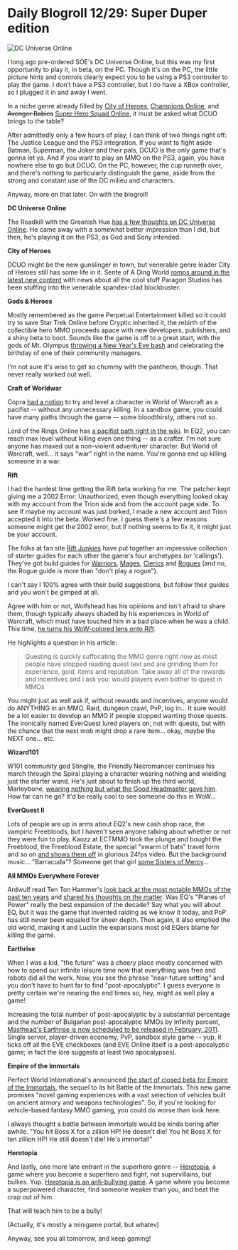 # Daily Blogroll 12/29: Super Duper edition

![](http://westkarana.com/wp-content/uploads/2010/12/dcuo.png "DC Universe Online")

I long ago pre-ordered SOE's DC Universe Online, but this was my first opportunity to play it, in beta, on the PC. Though it's on the PC, the little picture hints and controls clearly expect you to be using a PS3 controller to play the game. I don't have a PS3 controller, but I do have a XBox controller, so I plugged it in and away I went.

In a niche genre already filled by [City of Heroes](http://www.cityofheroes.com/), [Champions Online](http://www.champions-online.com/), and ~~Avenger Babies~~ [Super Hero Squad Online](http://www.heroup.com/), it must be asked what DCUO brings to the table?

After admittedly only a few hours of play, I can think of two things right off: The Justice League and the PS3 integration. If you want to fight aside Batman, Superman, the Joker and their pals, DCUO is the only game that's gonna let ya. And if you want to play an MMO on the PS3, again, you have nowhere else to go but DCUO. On the PC, however, the cup runneth over, and there's nothing to particularly distinguish the game, aside from the strong and constant use of the DC milieu and characters.

Anyway, more on that later. On with the blogroll!


**DC Universe Online**

The Roadkill with the Greenish Hue [has a few thoughts on DC Universe Online](http://playervsdeveloper.blogspot.com/2010/12/early-impressions-of-ps3-dcuo-beta.html). He came away with a somewhat better impression than I did, but then, he's playing it on the PS3, as God and Sony intended.

**City of Heroes**

DCUO might be the new gunslinger in town, but venerable genre leader City of Heroes still has some life in it. Sente of A Ding World [romps around in the latest new content](http://adingworld.wordpress.com/2010/12/26/cylons-and-superheroes/) with news about all the cool stuff Paragon Studios has been stuffing into the venerable spandex-clad blockbuster.

**Gods & Heroes**

Mostly remembered as the game Perpetual Entertainment killed so it could try to save Star Trek Online before Cryptic inherited it, the rebirth of the collectible hero MMO proceeds apace with new developers, publishers, and a shiny beta to boot. Sounds like the game is off to a great start, with the gods of Mt. Olympus [throwing a New Year's Eve bash](http://massively.joystiq.com/2010/12/28/gods-and-heroes-celebrates-its-first-in-game-event/) and celebrating the birthday of one of their community managers.

I'm not sure it's wise to get so chummy with the pantheon, though. That never really worked out well.

**Craft of Worldwar**

Copra [had a notion](http://bullcopra.blogspot.com/2010/12/no-sandbox.html) to try and level a character in World of Warcraft as a pacifist -- without any unnecessary killing. In a sandbox game, you could have many paths through the game -- some bloodthirsty, others not so. 

Lord of the Rings Online has [a pacifist path right in the wiki](http://lotro.wikia.com/wiki/Pacifist_To_Level_10). In EQ2, you can reach max level without killing even one thing -- as a crafter. I'm not sure anyone has maxed out a non-violent adventurer character. But World of Warcraft, well... it says "war" right in the name. You're gonna end up killing someone in a war.

**Rift**

I had the hardest time getting the Rift beta working for me. The patcher kept giving me a 2002 Error: Unauthorized, even though everything looked okay with my account from the Trion side and from the account page side. To see if maybe my account was just borked, I made a new account and Trion accepted it into the beta. Worked fine. I guess there's a few reasons someone might get the 2002 error, but if nothing seems to fix it, it might just be your account.

The folks at fan site [Rift Junkies](http://www.riftjunkies.com/) have put together an impressive collection of starter guides for each other the game's four archetypes (or 'callings'). They've got build guides for [Warriors](http://www.riftjunkies.com/2010/12/27/a-newbie-survival-guide-to-rift-beta-warrior-souls/), [Mages](http://www.riftjunkies.com/2010/12/27/a-newbie-survival-guide-to-rift-beta-mage-souls/), [Clerics](http://www.riftjunkies.com/2010/12/27/a-newbie-survival-guide-to-rift-beta-cleric-souls/) and [Rogues](http://www.riftjunkies.com/2010/12/27/a-newbie-survival-guide-to-rift-beta-rogue-souls/) (and no, the Rogue guide is more than "don't play a rogue").

I can't say I 100% agree with their build suggestions, but follow their guides and you won't be gimped at all.

Agree with him or not, Wolfshead has his opinions and isn't afraid to share them, though typically always shaded by his experiences in World of Warcraft, which must have touched him in a bad place when he was a child. This time, [he turns his WoW-colored lens onto Rift](http://www.wolfsheadonline.com/?p=5243). 

He highlights a question in his article:


> Questing is quickly suffocating the MMO genre right now as most people have stopped reading quest text and are grinding them for experience, gold, items and reputation. Take away all of the rewards and incentives and I ask you: would players even bother to quest in MMOs



You might just as well ask if, without rewards and incentives, anyone would do ANYTHING in an MMO. Raid, dungeon crawl, PvP, log in... It sure would be a lot easier to develop an MMO if people stopped wanting those quests. The ironically named EverQuest lured players on, not with quests, but with the chance that the next mob might drop a rare item... okay, maybe the NEXT one... etc.

**Wizard101**

W101 community god Stingite, the Friendly Necromancer continues his march through the Spiral playing a character wearing nothing and wielding just the starter wand. He's just about to finish up the third world, Marleybone, [wearing nothing but what the Good Headmaster gave him](http://thefriendlynecromancer.blogspot.com/2010/12/angus-cues-up-for-big-ben.html). How far can he go? It'd be really cool to see someone do this in WoW...

**EverQuest II**

Lots of people are up in arms about EQ2's new cash shop race, the vampiric Freebloods, but I haven't seen anyone talking about whether or not they were fun to play. Kaozz at ECTMMO took the plunge and bought the Freeblood, the Freeblood Estate, the special "swarm of bats" travel form and so on [and shows them off](http://www.ectmmo.com/2010/12/freeblood.html) in glorious 24fps video. But the background music... "Barracuda"? Someone get that girl [some Sisters of Mercy](http://www.youtube.com/watch?v=dMFgYVA0-e4)...

**All MMOs Everywhere Forever**

Ardwulf read Ten Ton Hammer's [look back at the most notable MMOs of the past ten years](http://www.tentonhammer.com/awards/2010/decade) and [shared his thoughts on the matter](http://ardwulfslair.wordpress.com/2010/12/28/the-mmos-of-the-decade/). Was EQ's "Planes of Power" really the best expansion of the decade? Say what you will about EQ, but it was the game that invented raiding as we know it today, and PoP has still never been equaled for sheer depth. Then again, it also emptied the old world, making it and Luclin the expansions most old EQers blame for *killing* the game.

**Earthrise**

When I was a kid, "the future" was a cheery place mostly concerned with how to spend our infinite leisure time now that everything was free and robots did all the work. Now, you see the phrase "near-future setting" and you don't have to hunt far to find "post-apocalyptic". I guess everyone is pretty certain we're nearing the end times so, hey, might as well play a game!

Increasing the total number of post-apocalyptic by a substantial percentage and the number of Bulgarian post-apocalyptic MMOs by infinity percent, [Masthead's Earthrise is now scheduled to be released in February, 2011](http://www.play-earthrise.com/news/#20). Single server, player-driven economy, PvP, sandbox style game -- yup, it ticks off all the EVE checkboxes (and EVE Online itself is a post-apocalyptic game; in fact the lore suggests at least two apocalypses).

**Empire of the Immortals**

Perfect World International's announced [the start of closed beta for Empire of the Immortals](http://www.itnewsonline.com/showprnstory.php?storyid=136366), the sequel to its hit Battle of the Immortals. This new game promises "novel gaming experiences with a vast selection of vehicles built on ancient armory and weapons technologies". So, if you're looking for vehicle-based fantasy MMO gaming, you could do worse than look here.

I always thought a battle between immortals would be kinda boring after awhile. "You hit Boss X for a zillion HP! He doesn't die! You hit Boss X for ten zillion HP! He still doesn't die! He's immortal!"

**Herotopia**

And lastly, one more late entrant in the superhero genre -- [Herotopia](http://www.herotopia.com/), a game where you become a superhero and fight, not supervillains, but bullies. Yup. [Herotopia is an anti-bullying game](http://www.comicsalliance.com/2010/12/27/herotopia-mmorpg-superhero-bullying/). A game where you become a superpowered character, find someone weaker than you, and beat the crap out of him.

That will teach him to be a bully!

(Actually, it's mostly a minigame portal, but whatev)

Anyway, see you all tomorrow, and keep gaming!


